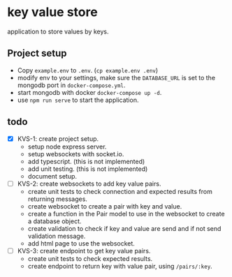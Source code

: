 # key value store
application to store values by keys.

## Project setup
- Copy `example.env` to `.env`. (`cp example.env .env`)
- modify env to your settings, make sure the `DATABASE_URL` is set to the mongodb port in `docker-compose.yml`.
- start mongodb with docker `docker-compose up -d`.
- use `npm run serve` to start the application.

## todo

 - [x] KVS-1: create project setup.
   - setup node express server.
   - setup websockets with socket.io.
   - add typescript. (this is not implemented)
   - add unit testing. (this is not implemented)
   - document setup.
 - [ ] KVS-2: create websockets to add key value pairs.
   - create unit tests to check connection and expected results from returning messages.
   - create websocket to create a pair with key and value.
   - create a function in the Pair model to use in the websocket to create a database object.
   - create validation to check if key and value are send and if not send validation message.
   - add html page to use the websocket.
 - [ ] KVS-3: create endpoint to get key value pairs.
   - create unit tests to check expected results.
   - create endpoint to return key with value pair, using `/pairs/:key`.
